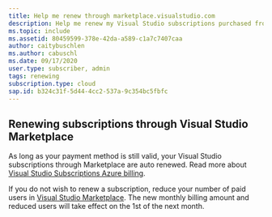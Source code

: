 ```yaml
---
title: Help me renew through marketplace.visualstudio.com
description: Help me renew my Visual Studio subscriptions purchased from marketplace.visualstudio.com.
ms.topic: include
ms.assetid: 80459599-378e-42da-a589-c1a7c7407caa
author: caitybuschlen
ms.author: cabuschl
ms.date: 09/17/2020
user.type: subscriber, admin
tags: renewing
subscription.type: cloud
sap.id: b324c31f-5d44-4cc2-537a-9c354bc5fbfc
---
```


## Renewing subscriptions through Visual Studio Marketplace 

As long as your payment method is still valid, your Visual Studio subscriptions through Marketplace are auto renewed. Read more about [Visual Studio Subscriptions Azure billing](https://docs.microsoft.com/visualstudio/subscriptions/vscloud-billing-faq). 

If you do not wish to renew a subscription, reduce your number of paid users in [Visual Studio Marketplace](https://marketplace.visualstudio.com/subscriptions). The new monthly billing amount and reduced users will take effect on the 1st of the next month. 